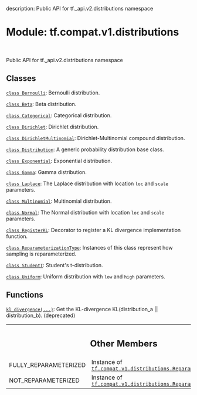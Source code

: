 description: Public API for tf._api.v2.distributions namespace

<div itemscope itemtype="http://developers.google.com/ReferenceObject">
<meta itemprop="name" content="tf.compat.v1.distributions" />
<meta itemprop="path" content="Stable" />
<meta itemprop="property" content="FULLY_REPARAMETERIZED"/>
<meta itemprop="property" content="NOT_REPARAMETERIZED"/>
</div>

# Module: tf.compat.v1.distributions

<!-- Insert buttons and diff -->

<table class="tfo-notebook-buttons tfo-api nocontent" align="left">

</table>



Public API for tf._api.v2.distributions namespace



## Classes

[`class Bernoulli`](../../../tf/compat/v1/distributions/Bernoulli.md): Bernoulli distribution.

[`class Beta`](../../../tf/compat/v1/distributions/Beta.md): Beta distribution.

[`class Categorical`](../../../tf/compat/v1/distributions/Categorical.md): Categorical distribution.

[`class Dirichlet`](../../../tf/compat/v1/distributions/Dirichlet.md): Dirichlet distribution.

[`class DirichletMultinomial`](../../../tf/compat/v1/distributions/DirichletMultinomial.md): Dirichlet-Multinomial compound distribution.

[`class Distribution`](../../../tf/compat/v1/distributions/Distribution.md): A generic probability distribution base class.

[`class Exponential`](../../../tf/compat/v1/distributions/Exponential.md): Exponential distribution.

[`class Gamma`](../../../tf/compat/v1/distributions/Gamma.md): Gamma distribution.

[`class Laplace`](../../../tf/compat/v1/distributions/Laplace.md): The Laplace distribution with location `loc` and `scale` parameters.

[`class Multinomial`](../../../tf/compat/v1/distributions/Multinomial.md): Multinomial distribution.

[`class Normal`](../../../tf/compat/v1/distributions/Normal.md): The Normal distribution with location `loc` and `scale` parameters.

[`class RegisterKL`](../../../tf/compat/v1/distributions/RegisterKL.md): Decorator to register a KL divergence implementation function.

[`class ReparameterizationType`](../../../tf/compat/v1/distributions/ReparameterizationType.md): Instances of this class represent how sampling is reparameterized.

[`class StudentT`](../../../tf/compat/v1/distributions/StudentT.md): Student's t-distribution.

[`class Uniform`](../../../tf/compat/v1/distributions/Uniform.md): Uniform distribution with `low` and `high` parameters.

## Functions

[`kl_divergence(...)`](../../../tf/compat/v1/distributions/kl_divergence.md): Get the KL-divergence KL(distribution_a || distribution_b). (deprecated)



<!-- Tabular view -->
 <table class="responsive fixed orange">
<colgroup><col width="214px"><col></colgroup>
<tr><th colspan="2"><h2 class="add-link">Other Members</h2></th></tr>

<tr>
<td>
FULLY_REPARAMETERIZED<a id="FULLY_REPARAMETERIZED"></a>
</td>
<td>
Instance of <a href="../../../tf/compat/v1/distributions/ReparameterizationType.md"><code>tf.compat.v1.distributions.ReparameterizationType</code></a>
</td>
</tr><tr>
<td>
NOT_REPARAMETERIZED<a id="NOT_REPARAMETERIZED"></a>
</td>
<td>
Instance of <a href="../../../tf/compat/v1/distributions/ReparameterizationType.md"><code>tf.compat.v1.distributions.ReparameterizationType</code></a>
</td>
</tr>
</table>

